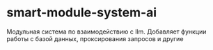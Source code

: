 # smart-module-system-ai
 Модульная система по взаимодействию с llm. Добавляет функции работы с базой данных, проксирования запросов и другие
